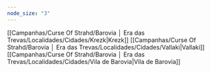 ```yaml
---
node_size: "3"
---
```

[[Campanhas/Curse Of Strahd/Barovia │ Era das Trevas/Localidades/Cidades/Krezk|Krezk]]
[[Campanhas/Curse Of Strahd/Barovia │ Era das Trevas/Localidades/Cidades/Vallaki|Vallaki]]
[[Campanhas/Curse Of Strahd/Barovia │ Era das Trevas/Localidades/Cidades/Vila de Barovia|Vila de Barovia]]
